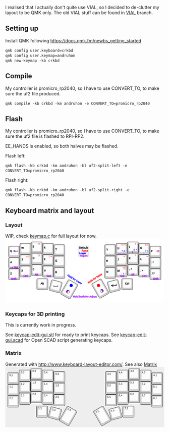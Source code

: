 I realised that I actually don't quite use VIAL, so I decided
to de-clutter my layout to be QMK only.
The old VIAL stuff can be found in [VIAL](https://github.com/andruhon/corne3x5/tree/vial) branch.

## Setting up
Install QMK following https://docs.qmk.fm/newbs_getting_started
```
qmk config user.keyboard=crkbd
qmk config user.keymap=andruhon
qmk new-keymap -kb crkbd
```

## Compile
My controller is promicro_rp2040, so I have to use CONVERT_TO,
to make sure the uf2 file produced.
```
qmk compile -kb crkbd -km andruhon -e CONVERT_TO=promicro_rp2040
```

## Flash
My controller is promicro_rp2040, so I have to use CONVERT_TO,
to make sure the uf2 file is flashed to RPI-RP2.

EE_HANDS is enabled, so both halves may be flashed.

Flash left:
```
qmk flash -kb crkbd -km andruhon -bl uf2-split-left -e CONVERT_TO=promicro_rp2040
```

Flash right:
```
qmk flash -kb crkbd -km andruhon -bl uf2-split-right -e CONVERT_TO=promicro_rp2040
```

## Keyboard matrix and layout

### Layout
WIP, check [keymap.c](keymap.c) for full layout for now.
![Layout](keyboard-layout-inkscape.png)

### Keycaps for 3D printing
This is currently work in progress.

See [keycap-edit-gui.stl](/workspaces/corne3x5/keycaps/keycap-edit-gui.stl) for ready to print keycaps.
See [keycap-edit-gui.scad](/workspaces/corne3x5/keycaps/keycap-edit-gui.scad) for Open SCAD script generating keycaps.

### Matrix
Generated with http://www.keyboard-layout-editor.com/.
See also [Matrix](matrix.json)
![Matrix](matrix.png)

